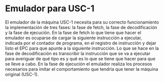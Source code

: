 # Emulador para USC-1
El emulador de la máquina USC-1 necesita para su correcto funcionamiento la implementación de tres fases: la fase de fetch, la fase de decodificación y la fase de ejecución. En la fase de fetch lo que tiene que hacer el emulador es ocuparse de cargar la siguiente instrucción a ejecutar, indicada por el contador de programa, en el registro de instrucción y dejar listo el EPC para que apunte a la siguiente instrucción. Lo que se hace en la fase de decodificación es transcribir la instrucción que se va a ejecutar para averiguar de qué tipo es y qué es lo que se tiene que hacer para que se lleve a cabo. En la fase de ejecución el emulador realiza los procesos necesarios para imitar el comportamiento que tendría que tener la máquina original (USC-1). 
